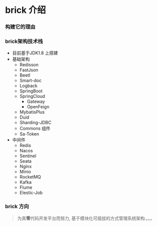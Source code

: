 # brick 介绍

### 构建它的理由 



### brick架构技术栈

* 目前基于JDK1.8 上搭建
* 基础架构
  * Redisson
  * FastJson
  * Beetl
  * Smart-doc
  * Logback
  * SpringBoot
  * SpringCloud
    * Gateway
    * OpenFeign
  * MybatisPlus
  * Duid
  * Sharding-JDBC
  * Commons 组件
  * Sa-Token
* 中间件
  * Redis
  * Nacos
  * Sentinel
  * Seata
  * Nginx
  * Minio
  * RocketMQ
  * Kafka
  * Flume
  * Elestic-Job

### brick 方向

> 为真**零**代码开发平台而努力, 基于模块化可插拔的方式管理系统架构.。。。

